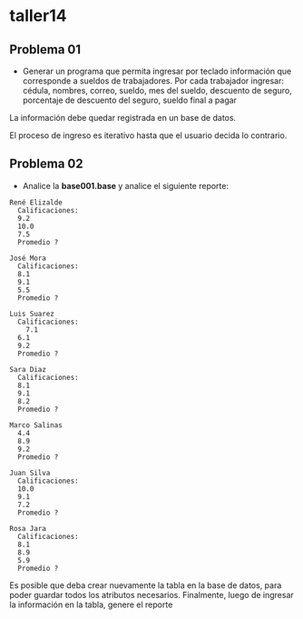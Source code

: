   # taller14

## Problema 01
* Generar un programa que permita ingresar por teclado información que corresponde a
sueldos de trabajadores. Por cada trabajador ingresar: cédula, nombres, correo, sueldo, mes del sueldo, descuento de seguro, porcentaje de descuento del seguro, sueldo final a pagar

La información debe quedar registrada en un base de datos.

El proceso de ingreso es iterativo hasta que el usuario decida lo contrario.

## Problema 02

* Analice la **base001.base** y analice el siguiente reporte:


```
René Elizalde
  Calificaciones:
  9.2
  10.0
  7.5
  Promedio ?

José Mora
  Calificaciones:
  8.1
  9.1
  5.5
  Promedio ?

Luis Suarez
  Calificaciones:
	7.1
  6.1
  9.2
  Promedio ?

Sara Diaz
  Calificaciones:
  8.1
  9.1
  8.2
  Promedio ?

Marco Salinas
  4.4
  8.9
  9.2
  Promedio ?

Juan Silva
  Calificaciones:
  10.0
  9.1
  7.2
  Promedio ?

Rosa Jara
  Calificaciones:
  8.1
  8.9
  5.9
  Promedio ?
```
Es posible que deba crear nuevamente la tabla en la base de datos, para poder guardar todos los atributos necesarios. Finalmente, luego de ingresar la información en la tabla, genere el reporte
